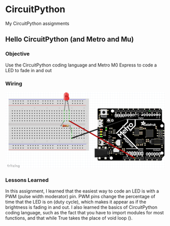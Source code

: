 # CircuitPython

My CircuitPython assignments
## Hello CircuitPython (and Metro and Mu)
### Objective
Use the CircuitPython coding language and Metro M0 Express to code a LED to fade in and out
### Wiring
![screenshot](ledfadewiring.PNG)
### Lessons Learned
In this assignment, I learned that the easiest way to code an LED is with a PWM (pulse width moderator) pin.  PWM pins change the percentage of time that the LED is on (duty cycle), which makes it appear as if the brightness is fading in and out.  I also learned the basics of CircuitPython coding language, such as the fact that you have to import modules for most functions, and that while True takes the place of void loop ().
